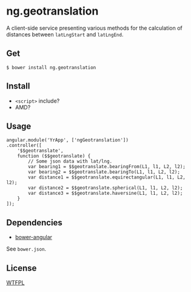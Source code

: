 # ng.geotranslation

A client-side service presenting various methods for the calculation of 
distances between ``latLngStart`` and ``latLngEnd``.

## Get

    $ bower install ng.geotranslation

## Install

- ``<script>`` include?
- AMD?

## Usage

    angular.module('YrApp', ['ngGeotranslation'])
    .controller([
        '$$geotranslate',
        function ($$geotranslate) {
            // Some json data with lat/lng.
            var bearing1 = $$geotranslate.bearingFrom(L1, l1, L2, l2);
            var bearing2 = $$geotranslate.bearingTo(L1, l1, L2, l2);
            var distance1 = $$geotranslate.equirectangular(L1, l1, L2, l2);
            var distance2 = $$geotranslate.spherical(L1, l1, L2, l2);
            var distance3 = $$geotranslate.haversine(L1, l1, L2, l2);
        }
    ]);

## Dependencies

- [bower-angular](https://github.com/angular/bower-angular)

See ``bower.json``.

## License

[WTFPL](http://www.wtfpl.net/txt/copying/)
